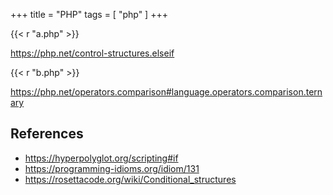 +++
title = "PHP"
tags = [ "php" ]
+++

{{< r "a.php" >}}

<https://php.net/control-structures.elseif>

{{< r "b.php" >}}

<https://php.net/operators.comparison#language.operators.comparison.ternary>

## References

- <https://hyperpolyglot.org/scripting#if>
- <https://programming-idioms.org/idiom/131>
- <https://rosettacode.org/wiki/Conditional_structures>
